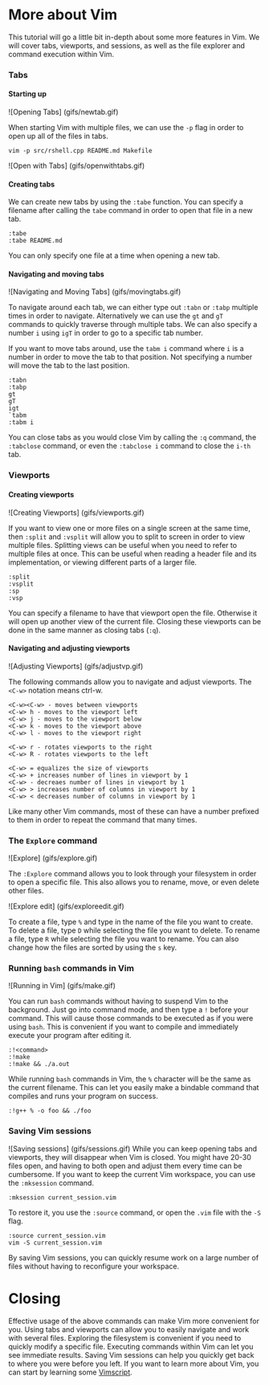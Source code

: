 # More about Vim
This tutorial will go a little bit in-depth about some more features in Vim.
We will cover tabs, viewports, and sessions, as well as the file explorer and command execution within Vim.

### Tabs

#### Starting up

![Opening Tabs] (gifs/newtab.gif)

When starting Vim with multiple files, we can use the `-p` flag in order to open up all of the files in tabs.
```
vim -p src/rshell.cpp README.md Makefile
```

![Open with Tabs] (gifs/openwithtabs.gif)

#### Creating tabs

We can create new tabs by using the `:tabe` function.
You can specify a filename after calling the `tabe` command in order to open that file in a new tab.
```
:tabe
:tabe README.md
```

You can only specify one file at a time when opening a new tab.

#### Navigating and moving tabs

![Navigating and Moving Tabs] (gifs/movingtabs.gif)

To navigate around each tab, we can either type out `:tabn` or `:tabp` multiple times in order to navigate.
Alternatively we can use the `gt` and `gT` commands to quickly traverse through multiple tabs.
We can also specify a number `i` using `igT` in order to go to a specific tab number.

If you want to move tabs around, use the `tabm i` command where `i` is a number in order to move the tab to that position.
Not specifying a number will move the tab to the last position.

```
:tabn
:tabp
gt
gT
igt
`tabm
:tabm i
```

You can close tabs as you would close Vim by calling the `:q` command, the `:tabclose` command, or even the `:tabclose i` command to close the `i-th` tab.

### Viewports

#### Creating viewports

![Creating Viewports] (gifs/viewports.gif)

If you want to view one or more files on a single screen at the same time, then `:split` and `:vsplit` will allow you to split to screen in order to view multiple files.
Splitting views can be useful when you need to refer to multiple files at once.
This can be useful when reading a header file and its implementation, or viewing different parts of a larger file.

```
:split
:vsplit
:sp
:vsp
```

You can specify a filename to have that viewport open the file.
Otherwise it will open up another view of the current file.
Closing these viewports can be done in the same manner as closing tabs (`:q`).

#### Navigating and adjusting viewports

![Adjusting Viewports] (gifs/adjustvp.gif)

The following commands allow you to navigate and adjust viewports. The `<C-w>` notation means ctrl-w.

```
<C-w><C-w> - moves between viewports
<C-w> h - moves to the viewport left
<C-w> j - moves to the viewport below
<C-w> k - moves to the viewport above
<C-w> l - moves to the viewport right

<C-w> r - rotates viewports to the right
<C-w> R - rotates viewports to the left

<C-w> = equalizes the size of viewports
<C-w> + increases number of lines in viewport by 1
<C-w> - decreaes number of lines in viewport by 1
<C-w> > increases number of columns in viewport by 1
<C-w> < decreases number of columns in viewport by 1

```

Like many other Vim commands, most of these can have a number prefixed to them in order to repeat the command that many times.

### The `Explore` command
![Explore] (gifs/explore.gif)

The `:Explore` command allows you to look through your filesystem in order to open a specific file.
This also allows you to rename, move, or even delete other files.

![Explore edit] (gifs/exploreedit.gif)

To create a file, type `%` and type in the name of the file you want to create.
To delete a file, type `D` while selecting the file you want to delete.
To rename a file, type `R` while selecting the file you want to rename.
You can also change how the files are sorted by using the `s` key.

### Running `bash` commands in Vim
![Running in Vim] (gifs/make.gif)

You can run `bash` commands without having to suspend Vim to the background.
Just go into command mode, and then type a `!` before your command.
This will cause those commands to be executed as if you were using `bash`.
This is convenient if you want to compile and immediately execute your program after editing it.

```
:!<command>
:!make
:!make && ./a.out
```
While running `bash` commands in Vim, the `%` character will be the same as the current filename.
This can let you easily make a bindable command that compiles and runs your program on success.
```
:!g++ % -o foo && ./foo
```

### Saving Vim sessions

![Saving sessions] (gifs/sessions.gif)
While you can keep opening tabs and viewports, they will disappear when Vim is closed.
You might have 20-30 files open, and having to both open and adjust them every time can be cumbersome.
If you want to keep the current Vim workspace, you can use the `:mksession` command.
```
:mksession current_session.vim
```
To restore it, you use the `:source` command, or open the `.vim` file with the `-S` flag.
```
:source current_session.vim
vim -S current_session.vim
```
By saving Vim sessions, you can quickly resume work on a large number of files without having to reconfigure your workspace.

# Closing
Effective usage of the above commands can make Vim more convenient for you.
Using tabs and viewports can allow you to easily navigate and work with several files.
Exploring the filesystem is convenient if you need to quickly modify a specific file.
Executing commands within Vim can let you see immediate results.
Saving Vim sessions can help you quickly get back to where you were before you left.
If you want to learn more about Vim, you can start by learning some [Vimscript](http://learnvimscriptthehardway.stevelosh.com).
